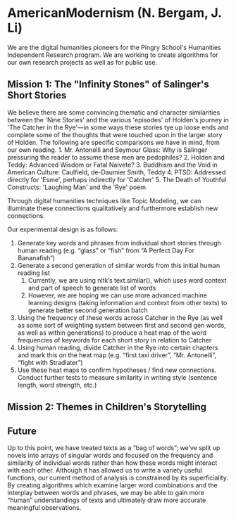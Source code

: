 # AmericanModernism (N. Bergam, J. Li)
We are the digital humanities pioneers for the Pingry School's Humanities Independent Research program. We are working to create algorithms for our own research projects as well as for public use. 

## Mission 1: The "Infinity Stones" of Salinger's Short Stories

We believe there are some convincing thematic and character similarities between the 'Nine Stories' and the various 'episodes' of Holden's journey in 'The Catcher in the Rye'––in some ways these stories tye up loose ends and complete some of the thoughts that were touched upon in the larger story of Holden. The following are specific comparisons we have in mind, from our own reading. 
     1. Mr. Antonelli and Seymour Glass: Why is Salinger pressuring the reader to assume these men are pedophiles?
     2. Holden and Teddy: Advanced Wisdom or Fatal Naivete?
     3. Buddhism and the Void in American Culture: Caulfield, de-Daumier Smith, Teddy
     4. PTSD: Addressed directly for 'Esme', perhaps indirectly for 'Catcher'
     5. The Death of Youthful Constructs: 'Laughing Man' and the 'Rye' poem
     
Through digital humanities techniques like Topic Modeling, we can illuminate these connections qualitatively and furthermore establish new connections.

Our experimental design is as follows:
1. Generate key words and phrases from individual short stories through human reading (e.g. “glass” or “fish” from “A Perfect Day For Bananafish“)
2. Generate a second generation of similar words from this initial human reading list
    1. Currently, we are using nltk’s text.similar(), which uses word context and part of speech to generate list of words
    2. However, we are hoping we can use more advanced machine learning designs (taking information and context from other texts) to generate better second generation batch
3. Using the frequency of these words across Catcher in the Rye (as well as some sort of weighting system between first and second gen words, as well as within generations) to produce a heat map of the word frequencies of keywords for each short story in relation to Catcher
4. Using human reading, divide Catcher in the Rye into certain chapters and mark this on the heat map (e.g. “first taxi driver”, “Mr. Antonelli”, “fight with Stradlater”)
5. Use these heat maps to confirm hypotheses / find new connections. Conduct further tests to measure similarity in writing style (sentence length, word strength, etc.)

## Mission 2: Themes in Children's Storytelling

## Future

Up to this point, we have treated texts as a “bag of words”; we’ve split up novels into arrays of singular words and focused on the frequency and similarity of individual words rather than how these words might interact with each other. Although it has allowed us to write a variety useful functions, our current method of analysis is constrained by its superficiality.  By creating algorithms which examine larger word combinations and the interplay between words and phrases,  we may be able to gain  more “human” understandings of texts and ultimately draw more accurate meaningful observations.
